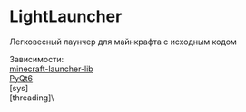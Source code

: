 # LightLauncher
Легковесный лаунчер для майнкрафта с исходным кодом

Зависимости:\
[minecraft-launcher-lib](https://pypi.org/project/minecraft-launcher-lib/)\
[PyQt6](https://pypi.org/project/PyQt6/)\
[sys]\
[threading]\
